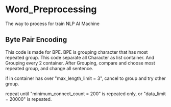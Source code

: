 # Word_Preprocessing
The way to process for train NLP AI Machine

## Byte Pair Encoding
This code is made for BPE. BPE is grouping character that has most repeated group.
This code separate all Character as list container. And Grouping every 2 container.
After Grouping, compare and choose most repeated group, and change all sentence.

if in container has over "max_length_limit = 3", cancel to group and try other group.

repeat until "minimum_connect_count = 200" is repeated only, or "data_limit = 20000" is repeated.



